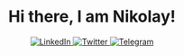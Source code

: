 <div id="header" align="center">
	<h1>Hi there, I am Nikolay!</h1>
	
</div>

<div id="socials" align="center">
	<a href="https://www.linkedin.com/in/nikolay-avramenko-735896255/">
		<img src="https://img.shields.io/badge/LinkedIn-blue?style=for-the-badge&logo=linkedin&logoColor=white" alt="LinkedIn"/>
	</a>
	<a href="https://twitter.com/Avramenko87N">
		<img src="https://img.shields.io/badge/Twitter-blue?style=for-the-badge&logo=twitter&logoColor=white" alt="Twitter"/>
	</a>
	<a href="https://t.me/Nik00lay">
		<img src="https://img.shields.io/badge/Telegram-blue?style=for-the-badge&logo=telegram&logoColor=white" alt="Telegram"/>
	</a>
</div>
